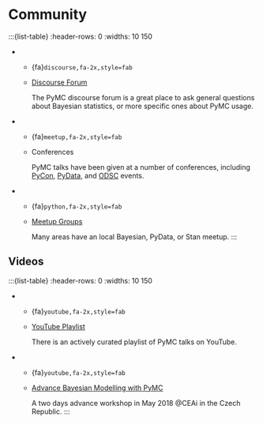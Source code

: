 # Community

:::{list-table}
:header-rows: 0
:widths: 10 150

* - {fa}`discourse,fa-2x,style=fab`
  - [Discourse Forum](https://discourse.pymc.io/)

    The PyMC discourse forum is a great place to ask general questions about Bayesian statistics, or more specific ones about PyMC usage.
* - {fa}`meetup,fa-2x,style=fab`
  - Conferences

    PyMC talks have been given at a number of conferences, including [PyCon](https://us.pycon.org/),
    [PyData](https://pydata.org/events/), and [ODSC](https://odsc.com/) events.
* - {fa}`python,fa-2x,style=fab`
  - [Meetup Groups](https://www.meetup.com/)

    Many areas have an local Bayesian, PyData, or Stan meetup.
:::

## Videos

:::{list-table}
:header-rows: 0
:widths: 10 150

* - {fa}`youtube,fa-2x,style=fab`
  - [YouTube Playlist](https://www.youtube.com/playlist?list=PL1Ma_1DBbE82OVW8Fz_6Ts1oOeyOAiovy)

    There is an actively curated playlist of PyMC talks on YouTube.
* - {fa}`youtube,fa-2x,style=fab`
  - [Advance Bayesian Modelling with PyMC](https://github.com/junpenglao/advance-bayesian-modelling-with-PyMC)

    A two days advance workshop in May 2018 @CEAi in the Czech Republic.
:::
